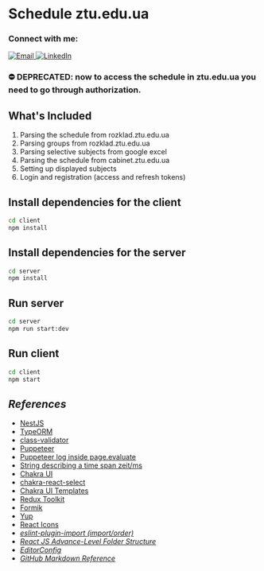 <h1>Schedule ztu.edu.ua</h1>

<h3>Connect with me:</h3>

<a href="mailto:oleksandr.zwick@gmail.com" title="Email">
  <img alt="Email"
       src="https://cdn.icon-icons.com/icons2/72/PNG/32/email_14410.png"
  />
</a>
<a href="https://www.linkedin.com/in/oleksandr-tsvik/" title="LinkedIn">
  <img alt="LinkedIn"
       src="https://cdn.icon-icons.com/icons2/99/PNG/32/linkedin_socialnetwork_17441.png"
  />
</a>

<h3>&#9940; DEPRECATED: now to access the schedule in ztu.edu.ua you need to go through authorization.</h3>

<h2>What's Included</h2>

<ol>
  <li>Parsing the schedule from rozklad.ztu.edu.ua</li>
  <li>Parsing groups from rozklad.ztu.edu.ua</li>
  <li>Parsing selective subjects from google excel</li>
  <li>Parsing the schedule from cabinet.ztu.edu.ua</li>
  <li>Setting up displayed subjects</li>
  <li>Login and registration (access and refresh tokens)</li>
</ol>

<h2>Install dependencies for the client</h2>

```sh
cd client
npm install
```

<h2>Install dependencies for the server</h2>

```sh
cd server
npm install
```

<h2>Run server</h2>

```sh
cd server
npm run start:dev
```

<h2>Run client</h2>

```sh
cd client
npm start
```

<h2><i>References</i></h2>

<ul>
  <li><a href="https://docs.nestjs.com/">NestJS</a></li>
  <li><a href="https://typeorm.io/">TypeORM</a></li>
  <li><a href="https://github.com/typestack/class-validator#readme">class-validator</a></li>
  <li><a href="https://pptr.dev/">Puppeteer</a></li>
  <li><a href="https://stackoverflow.com/questions/46198527/puppeteer-log-inside-page-evaluate">Puppeteer log inside page.evaluate</a></li>
  <li><a href="https://github.com/vercel/ms">String describing a time span zeit/ms</a></li>
  <li><a href="https://chakra-ui.com/">Chakra UI</a></li>
  <li><a href="https://github.com/csandman/chakra-react-select#readme">chakra-react-select</a></li>
  <li><a href="https://chakra-templates.dev/">Chakra UI Templates</a></li>
  <li><a href="https://redux-toolkit.js.org/">Redux Toolkit</a></li>
  <li><a href="https://formik.org/">Formik</a></li>
  <li><a href="https://github.com/jquense/yup#yup">Yup</a></li>
  <li><a href="https://react-icons.github.io/react-icons">React Icons</a></li>

  <li>
    <a href="https://github.com/import-js/eslint-plugin-import/blob/main/docs/rules/order.md">
      <i>eslint-plugin-import (import/order)</i>
    </a>
  </li>
  <li>
    <a href="https://github.com/ahsan-chy/React-JS-Advance-Folder-Structure/tree/master">
      <i>React JS Advance-Level Folder Structure</i>
    </a>
  </li>
  <li><a href="https://editorconfig.org/"><i>EditorConfig</i></a></li>
  <li>
    <a href="https://gist.github.com/ChrisTollefson/a3af6d902a74a0afd1c2d79aadc9bb3f#file-1_markup-md">
        <i>GitHub Markdown Reference</i>
    </a>
  </li>
</ul>
